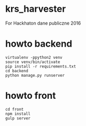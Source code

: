# krs_harvester
For Hackhaton dane publiczne 2016

# howto backend

```
virtualenv -ppython2 venv
source venv/bin/activate
pip install -r requirements.txt
cd backend
python manage.py runserver
```

# howto front

```
cd front
npm install
gulp server
```

